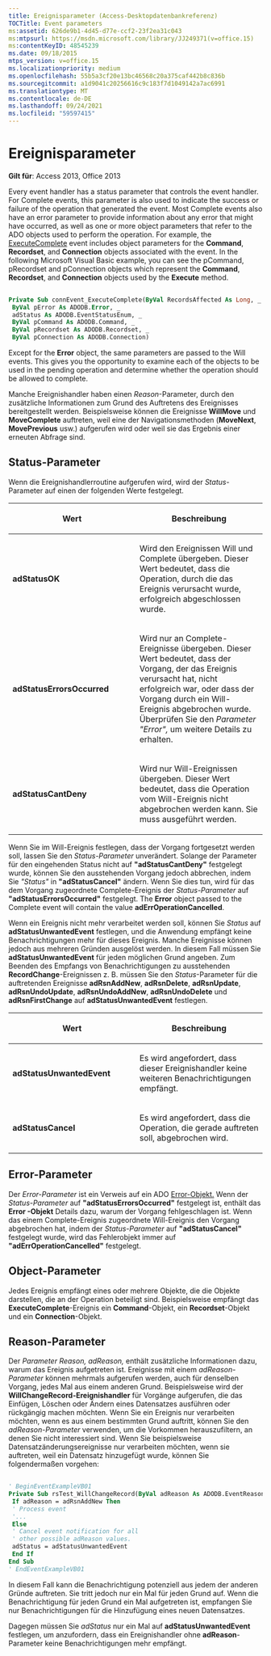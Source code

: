 ```yaml
---
title: Ereignisparameter (Access-Desktopdatenbankreferenz)
TOCTitle: Event parameters
ms:assetid: 626de9b1-4d45-d77e-ccf2-23f2ea31c043
ms:mtpsurl: https://msdn.microsoft.com/library/JJ249371(v=office.15)
ms:contentKeyID: 48545239
ms.date: 09/18/2015
mtps_version: v=office.15
ms.localizationpriority: medium
ms.openlocfilehash: 55b5a3cf20e13bc46568c20a375caf442b8c836b
ms.sourcegitcommit: a1d9041c20256616c9c183f7d1049142a7ac6991
ms.translationtype: MT
ms.contentlocale: de-DE
ms.lasthandoff: 09/24/2021
ms.locfileid: "59597415"
---
```

# <a name="event-parameters"></a>Ereignisparameter

**Gilt für**: Access 2013, Office 2013

Every event handler has a status parameter that controls the event handler. For Complete events, this parameter is also used to indicate the success or failure of the operation that generated the event. Most Complete events also have an error parameter to provide information about any error that might have occurred, as well as one or more object parameters that refer to the ADO objects used to perform the operation. For example, the [ExecuteComplete](executecomplete-event-ado.md) event includes object parameters for the **Command**, **Recordset**, and **Connection** objects associated with the event. In the following Microsoft Visual Basic example, you can see the pCommand, pRecordset and pConnection objects which represent the **Command**, **Recordset**, and **Connection** objects used by the **Execute** method.

```vb 
 
Private Sub connEvent_ExecuteComplete(ByVal RecordsAffected As Long, _ 
 ByVal pError As ADODB.Error, _ 
 adStatus As ADODB.EventStatusEnum, _ 
 ByVal pCommand As ADODB.Command, _ 
 ByVal pRecordset As ADODB.Recordset, _ 
 ByVal pConnection As ADODB.Connection) 
```

Except for the **Error** object, the same parameters are passed to the Will events. This gives you the opportunity to examine each of the objects to be used in the pending operation and determine whether the operation should be allowed to complete.

Manche Ereignishandler haben einen *Reason*-Parameter, durch den zusätzliche Informationen zum Grund des Auftretens des Ereignisses bereitgestellt werden. Beispielsweise können die Ereignisse **WillMove** und **MoveComplete** auftreten, weil eine der Navigationsmethoden (**MoveNext**, **MovePrevious** usw.) aufgerufen wird oder weil sie das Ergebnis einer erneuten Abfrage sind.

## <a name="status-parameter"></a>Status-Parameter

Wenn die Ereignishandlerroutine aufgerufen wird, wird der *Status*-Parameter auf einen der folgenden Werte festgelegt.

<table>
<colgroup>
<col style="width: 50%" />
<col style="width: 50%" />
</colgroup>
<thead>
<tr class="header">
<th><p>Wert</p></th>
<th><p>Beschreibung</p></th>
</tr>
</thead>
<tbody>
<tr class="odd">
<td><p><strong>adStatusOK</strong></p></td>
<td><p>Wird den Ereignissen Will und Complete übergeben. Dieser Wert bedeutet, dass die Operation, durch die das Ereignis verursacht wurde, erfolgreich abgeschlossen wurde.</p></td>
</tr>
<tr class="even">
<td><p><strong>adStatusErrorsOccurred</strong></p></td>
<td><p>Wird nur an Complete-Ereignisse übergeben. Dieser Wert bedeutet, dass der Vorgang, der das Ereignis verursacht hat, nicht erfolgreich war, oder dass der Vorgang durch ein Will-Ereignis abgebrochen wurde. Überprüfen Sie den <em>Parameter "Error",</em> um weitere Details zu erhalten.</p></td>
</tr>
<tr class="odd">
<td><p><strong>adStatusCantDeny</strong></p></td>
<td><p>Wird nur Will-Ereignissen übergeben. Dieser Wert bedeutet, dass die Operation vom Will-Ereignis nicht abgebrochen werden kann. Sie muss ausgeführt werden.</p></td>
</tr>
</tbody>
</table>


Wenn Sie im Will-Ereignis festlegen, dass der Vorgang fortgesetzt werden soll, lassen Sie den *Status-Parameter* unverändert. Solange der Parameter für den eingehenden Status nicht auf **"adStatusCantDeny"** festgelegt wurde, können Sie den ausstehenden Vorgang jedoch abbrechen, indem Sie *"Status"* in **"adStatusCancel"** ändern. Wenn Sie dies tun, wird für das dem Vorgang zugeordnete Complete-Ereignis der *Status-Parameter* auf **"adStatusErrorsOccurred"** festgelegt. The **Error** object passed to the Complete event will contain the value **adErrOperationCancelled**.

Wenn ein Ereignis nicht mehr verarbeitet werden soll, können Sie *Status* auf **adStatusUnwantedEvent** festlegen, und die Anwendung empfängt keine Benachrichtigungen mehr für dieses Ereignis. Manche Ereignisse können jedoch aus mehreren Gründen ausgelöst werden. In diesem Fall müssen Sie **adStatusUnwantedEvent** für jeden möglichen Grund angeben. Zum Beenden des Empfangs von Benachrichtigungen zu ausstehenden **RecordChange**-Ereignissen z. B. müssen Sie den *Status*-Parameter für die auftretenden Ereignisse **adRsnAddNew**, **adRsnDelete**, **adRsnUpdate**, **adRsnUndoUpdate**, **adRsnUndoAddNew**, **adRsnUndoDelete** und **adRsnFirstChange** auf **adStatusUnwantedEvent** festlegen.

<table>
<colgroup>
<col style="width: 50%" />
<col style="width: 50%" />
</colgroup>
<thead>
<tr class="header">
<th><p>Wert</p></th>
<th><p>Beschreibung</p></th>
</tr>
</thead>
<tbody>
<tr class="odd">
<td><p><strong>adStatusUnwantedEvent</strong></p></td>
<td><p>Es wird angefordert, dass dieser Ereignishandler keine weiteren Benachrichtigungen empfängt.</p></td>
</tr>
<tr class="even">
<td><p><strong>adStatusCancel</strong></p></td>
<td><p>Es wird angefordert, dass die Operation, die gerade auftreten soll, abgebrochen wird.</p></td>
</tr>
</tbody>
</table>


## <a name="error-parameter"></a>Error-Parameter

Der *Error-Parameter* ist ein Verweis auf ein ADO [Error-Objekt.](error-object-ado.md) Wenn der *Status-Parameter* auf **"adStatusErrorsOccurred"** festgelegt ist, enthält das **Error -Objekt** Details dazu, warum der Vorgang fehlgeschlagen ist. Wenn das einem Complete-Ereignis zugeordnete Will-Ereignis den Vorgang abgebrochen hat, indem der *Status-Parameter* auf **"adStatusCancel"** festgelegt wurde, wird das Fehlerobjekt immer auf **"adErrOperationCancelled"** festgelegt.

## <a name="object-parameter"></a>Object-Parameter

Jedes Ereignis empfängt eines oder mehrere Objekte, die die Objekte darstellen, die an der Operation beteiligt sind. Beispielsweise empfängt das **ExecuteComplete**-Ereignis ein **Command**-Objekt, ein **Recordset**-Objekt und ein **Connection**-Objekt.

## <a name="reason-parameter"></a>Reason-Parameter

Der *Parameter Reason,* *adReason,* enthält zusätzliche Informationen dazu, warum das Ereignis aufgetreten ist. Ereignisse mit einem *adReason-Parameter* können mehrmals aufgerufen werden, auch für denselben Vorgang, jedes Mal aus einem anderen Grund. Beispielsweise wird der **WillChangeRecord-Ereignishandler** für Vorgänge aufgerufen, die das Einfügen, Löschen oder Ändern eines Datensatzes ausführen oder rückgängig machen möchten. Wenn Sie ein Ereignis nur verarbeiten möchten, wenn es aus einem bestimmten Grund auftritt, können Sie den *adReason-Parameter* verwenden, um die Vorkommen herauszufiltern, an denen Sie nicht interessiert sind. Wenn Sie beispielsweise Datensatzänderungsereignisse nur verarbeiten möchten, wenn sie auftreten, weil ein Datensatz hinzugefügt wurde, können Sie folgendermaßen vorgehen:

```vb 
 
' BeginEventExampleVB01 
Private Sub rsTest_WillChangeRecord(ByVal adReason As ADODB.EventReasonEnum, ByVal cRecords As Long, adStatus As ADODB.EventStatusEnum, ByVal pRecordset As ADODB.Recordset) 
 If adReason = adRsnAddNew Then 
 ' Process event 
 '... 
 Else 
 ' Cancel event notification for all 
 ' other possible adReason values. 
 adStatus = adStatusUnwantedEvent 
 End If 
End Sub 
' EndEventExampleVB01 
```

In diesem Fall kann die Benachrichtigung potenziell aus jedem der anderen Gründe auftreten. Sie tritt jedoch nur ein Mal für jeden Grund auf. Wenn die Benachrichtigung für jeden Grund ein Mal aufgetreten ist, empfangen Sie nur Benachrichtigungen für die Hinzufügung eines neuen Datensatzes.

Dagegen müssen Sie *adStatus* nur ein Mal auf **adStatusUnwantedEvent** festlegen, um anzufordern, dass ein Ereignishandler ohne **adReason**-Parameter keine Benachrichtigungen mehr empfängt.

